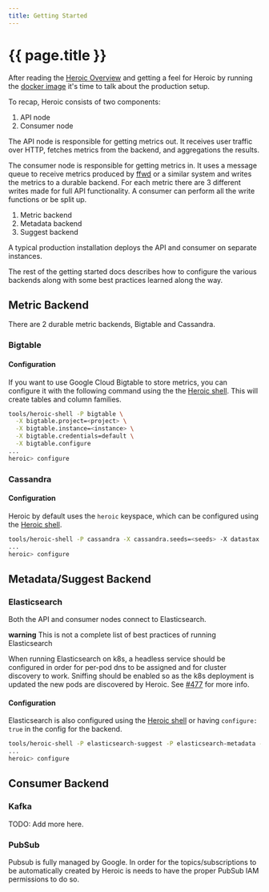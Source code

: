 ```yaml
---
title: Getting Started
---
```

# {{ page.title }}

After reading the <a href="docs/overview">Heroic Overview</a> and getting a feel for Heroic by running the [docker image][2] it's time to talk about the production setup. 

To recap, Heroic consists of two components:

1. API node
1. Consumer node
 
The API node is responsible for getting metrics out. It receives user traffic over HTTP, fetches metrics from the backend, and aggregations the results.

The consumer node is responsible for getting metrics in. It uses a message queue to receive metrics produced by [ffwd][1] or a similar system and writes the metrics to a durable backend. For each metric there are 3 different writes made for full API functionality. A consumer can perform all the write functions or be split up.

1. Metric backend
1. Metadata backend
1. Suggest backend
  
A typical production installation deploys the API and consumer on separate instances.

The rest of the getting started docs describes how to configure the various backends along with some best practices learned along the way.

 
## Metric Backend

There are 2 durable metric backends, Bigtable and Cassandra.

### Bigtable

#### Configuration

If you want to use Google Cloud Bigtable to store metrics, you can configure it with the following command using the the <a href="docs/shell">Heroic shell</a>. This will create tables and column families.

```bash
tools/heroic-shell -P bigtable \
  -X bigtable.project=<project> \
  -X bigtable.instance=<instance> \
  -X bigtable.credentials=default \
  -X bigtable.configure
...
heroic> configure
```

### Cassandra

#### Configuration

Heroic by default uses the `heroic` keyspace, which can be configured using the <a href="docs/shell">Heroic shell</a>.

```bash
tools/heroic-shell -P cassandra -X cassandra.seeds=<seeds> -X datastax.configure
...
heroic> configure
```

## Metadata/Suggest Backend

### Elasticsearch

Both the API and consumer nodes connect to Elasticsearch.

**warning** This is not a complete list of best practices of running Elasticsearch

When running Elasticsearch on k8s, a headless service should be configured in order for per-pod dns to be assigned and for cluster discovery to work. Sniffing should be enabled so as the k8s deployment is updated the new pods are discovered by Heroic. See [#477][3] for more info.

#### Configuration

Elasticsearch is also configured using the <a href="docs/shell">Heroic shell</a> or having `configure: true` in the config for the backend.

```bash
tools/heroic-shell -P elasticsearch-suggest -P elasticsearch-metadata -X elasticsearch.seeds=<seeds>
...
heroic> configure
```

## Consumer Backend

### Kafka

TODO: Add more here.

### PubSub

Pubsub is fully managed by Google. In order for the topics/subscriptions to be automatically created by Heroic is needs to have the proper PubSub IAM permissions to do so.


[1]: https://github.com/spotify/ffwd
[2]: https://github.com/spotify/heroic#docker
[3]: https://github.com/spotify/heroic/issues/477 
